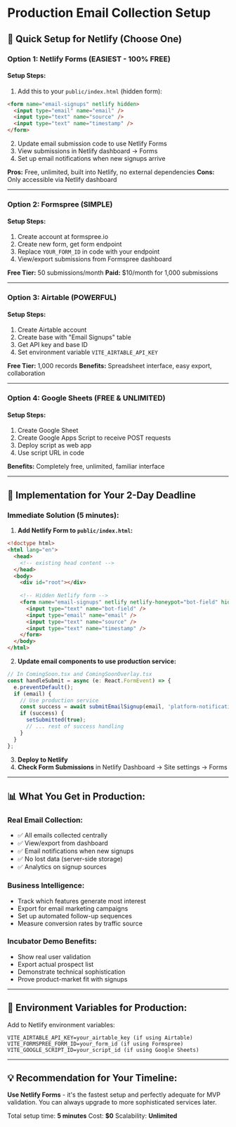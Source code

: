 # Production Email Collection Setup

## 🎯 **Quick Setup for Netlify (Choose One)**

### **Option 1: Netlify Forms (EASIEST - 100% FREE)**

#### Setup Steps:
1. Add this to your `public/index.html` (hidden form):
```html
<form name="email-signups" netlify hidden>
  <input type="email" name="email" />
  <input type="text" name="source" />
  <input type="text" name="timestamp" />
</form>
```

2. Update email submission code to use Netlify Forms
3. View submissions in Netlify dashboard → Forms
4. Set up email notifications when new signups arrive

**Pros:** Free, unlimited, built into Netlify, no external dependencies
**Cons:** Only accessible via Netlify dashboard

---

### **Option 2: Formspree (SIMPLE)**

#### Setup Steps:
1. Create account at formspree.io
2. Create new form, get form endpoint
3. Replace `YOUR_FORM_ID` in code with your endpoint
4. View/export submissions from Formspree dashboard

**Free Tier:** 50 submissions/month
**Paid:** $10/month for 1,000 submissions

---

### **Option 3: Airtable (POWERFUL)**

#### Setup Steps:
1. Create Airtable account
2. Create base with "Email Signups" table
3. Get API key and base ID
4. Set environment variable `VITE_AIRTABLE_API_KEY`

**Free Tier:** 1,000 records
**Benefits:** Spreadsheet interface, easy export, collaboration

---

### **Option 4: Google Sheets (FREE & UNLIMITED)**

#### Setup Steps:
1. Create Google Sheet
2. Create Google Apps Script to receive POST requests
3. Deploy script as web app
4. Use script URL in code

**Benefits:** Completely free, unlimited, familiar interface

---

## 🚀 **Implementation for Your 2-Day Deadline**

### **Immediate Solution (5 minutes):**

1. **Add Netlify Form to `public/index.html`:**
```html
<!doctype html>
<html lang="en">
  <head>
    <!-- existing head content -->
  </head>
  <body>
    <div id="root"></div>
    
    <!-- Hidden Netlify form -->
    <form name="email-signups" netlify netlify-honeypot="bot-field" hidden>
      <input type="text" name="bot-field" />
      <input type="email" name="email" />
      <input type="text" name="source" />
      <input type="text" name="timestamp" />
    </form>
  </body>
</html>
```

2. **Update email components to use production service:**
```typescript
// In ComingSoon.tsx and ComingSoonOverlay.tsx
const handleSubmit = async (e: React.FormEvent) => {
  e.preventDefault();
  if (email) {
    // Use production service
    const success = await submitEmailSignup(email, 'platform-notifications');
    if (success) {
      setSubmitted(true);
      // ... rest of success handling
    }
  }
};
```

3. **Deploy to Netlify**
4. **Check Form Submissions** in Netlify Dashboard → Site settings → Forms

---

## 📊 **What You Get in Production:**

### **Real Email Collection:**
- ✅ All emails collected centrally
- ✅ View/export from dashboard
- ✅ Email notifications when new signups
- ✅ No lost data (server-side storage)
- ✅ Analytics on signup sources

### **Business Intelligence:**
- Track which features generate most interest
- Export for email marketing campaigns
- Set up automated follow-up sequences
- Measure conversion rates by traffic source

### **Incubator Demo Benefits:**
- Show real user validation
- Export actual prospect list
- Demonstrate technical sophistication
- Prove product-market fit with signups

---

## 🔧 **Environment Variables for Production:**

Add to Netlify environment variables:
```
VITE_AIRTABLE_API_KEY=your_airtable_key (if using Airtable)
VITE_FORMSPREE_FORM_ID=your_form_id (if using Formspree)
VITE_GOOGLE_SCRIPT_ID=your_script_id (if using Google Sheets)
```

---

## 💡 **Recommendation for Your Timeline:**

**Use Netlify Forms** - it's the fastest setup and perfectly adequate for MVP validation. You can always upgrade to more sophisticated services later.

Total setup time: **5 minutes**
Cost: **$0**
Scalability: **Unlimited**